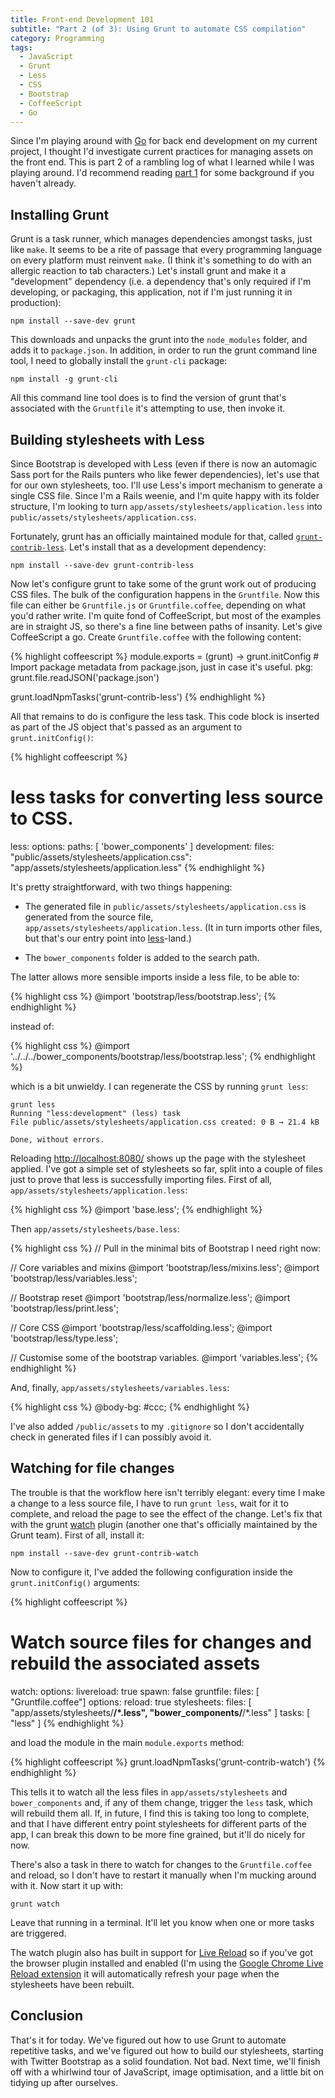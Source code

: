 ```yaml
---
title: Front-end Development 101
subtitle: "Part 2 (of 3): Using Grunt to automate CSS compilation"
category: Programming
tags:
  - JavaScript
  - Grunt
  - Less
  - CSS
  - Bootstrap
  - CoffeeScript
  - Go
---
```

Since I'm playing around with [Go](http://golang.org/) for back end development
on my current project, I thought I'd investigate current practices for managing
assets on the front end. This is part 2 of a rambling log of what I learned
while I was playing around. I'd recommend reading
[part 1](/articles/front-end-development-101-part-1/) for some
background if you haven't already.

## Installing Grunt

Grunt is a task runner, which manages dependencies amongst tasks, just like
`make`. It seems to be a rite of passage that every programming language on
every platform must reinvent `make`. (I think it's something to do with an
allergic reaction to tab characters.) Let's install grunt and make it a
"development" dependency (i.e. a dependency that's only required if I'm
developing, or packaging, this application, not if I'm just running it in
production):

    npm install --save-dev grunt

This downloads and unpacks the grunt into the `node_modules` folder, and adds
it to `package.json`. In addition, in order to run the grunt command line tool,
I need to globally install the `grunt-cli` package:

    npm install -g grunt-cli

All this command line tool does is to find the version of grunt that's
associated with the `Gruntfile` it's attempting to use, then invoke it.

## Building stylesheets with Less

Since Bootstrap is developed with Less (even if there is now an automagic Sass
port for the Rails punters who like fewer dependencies), let's use that for our
own stylesheets, too. I'll use Less's import mechanism to generate a single CSS
file. Since I'm a Rails weenie, and I'm quite happy with its folder structure,
I'm looking to turn `app/assets/stylesheets/application.less` into
`public/assets/stylesheets/application.css`.

Fortunately, grunt has an officially maintained module for that, called
[`grunt-contrib-less`](https://www.npmjs.org/package/grunt-contrib-less). Let's
install that as a development dependency:

    npm install --save-dev grunt-contrib-less

Now let's configure grunt to take some of the grunt work out of producing CSS
files. The bulk of the configuration happens in the `Gruntfile`. Now this file
can either be `Gruntfile.js` or `Gruntfile.coffee`, depending on what you'd
rather write. I'm quite fond of CoffeeScript, but most of the examples are in
straight JS, so there's a fine line between paths of insanity. Let's give
CoffeeScript a go. Create `Gruntfile.coffee` with the following content:

{% highlight coffeescript %}
module.exports = (grunt) ->
  grunt.initConfig
    # Import package metadata from package.json, just in case it's useful.
    pkg: grunt.file.readJSON('package.json')

  grunt.loadNpmTasks('grunt-contrib-less')
{% endhighlight %}

All that remains to do is configure the less task. This code block is inserted
as part of the JS object that's passed as an argument to `grunt.initConfig()`:

{% highlight coffeescript %}
# less tasks for converting less source to CSS.
less:
  options:
    paths: [ 'bower_components' ]
  development:
    files:
      "public/assets/stylesheets/application.css": "app/assets/stylesheets/application.less"
{% endhighlight %}

It's pretty straightforward, with two things happening:

* The generated file in `public/assets/stylesheets/application.css` is
  generated from the source file, `app/assets/stylesheets/application.less`.
  (It in turn imports other files, but that's our entry point into
  [less][lesscss]-land.)

* The `bower_components` folder is added to the search path.

The latter allows more sensible imports inside a less file, to be able to:

{% highlight css %}
@import 'bootstrap/less/bootstrap.less';
{% endhighlight %}

instead of:

{% highlight css %}
@import '../../../bower_components/bootstrap/less/bootstrap.less';
{% endhighlight %}

which is a bit unwieldy. I can regenerate the CSS by running `grunt less`:

    grunt less
    Running "less:development" (less) task
    File public/assets/stylesheets/application.css created: 0 B → 21.4 kB

    Done, without errors.

Reloading <http://localhost:8080/> shows up the page with the stylesheet
applied. I've got a simple set of stylesheets so far, split into a couple of
files just to prove that less is successfully importing files. First of all,
`app/assets/stylesheets/application.less`:

{% highlight css %}
@import 'base.less';
{% endhighlight %}

Then `app/assets/stylesheets/base.less`:

{% highlight css %}
// Pull in the minimal bits of Bootstrap I need right now:

// Core variables and mixins
@import 'bootstrap/less/mixins.less';
@import 'bootstrap/less/variables.less';

// Bootstrap reset
@import 'bootstrap/less/normalize.less';
@import 'bootstrap/less/print.less';

// Core CSS
@import 'bootstrap/less/scaffolding.less';
@import 'bootstrap/less/type.less';

// Customise some of the bootstrap variables.
@import 'variables.less';
{% endhighlight %}

And, finally, `app/assets/stylesheets/variables.less`:

{% highlight css %}
@body-bg: #ccc;
{% endhighlight %}

I've also added `/public/assets` to my `.gitignore` so I don't accidentally
check in generated files if I can possibly avoid it.

## Watching for file changes

The trouble is that the workflow here isn't terribly elegant: every time I make
a change to a less source file, I have to run `grunt less`, wait for it to
complete, and reload the page to see the effect of the change. Let's fix that
with the grunt [watch](https://www.npmjs.org/package/grunt-contrib-watch)
plugin (another one that's officially maintained by the Grunt team). First of
all, install it:

    npm install --save-dev grunt-contrib-watch

Now to configure it, I've added the following configuration inside the
`grunt.initConfig()` arguments:

{% highlight coffeescript %}
# Watch source files for changes and rebuild the associated assets
watch:
  options:
    livereload: true
    spawn: false
  gruntfile:
    files: [ "Gruntfile.coffee"]
    options:
      reload: true
  stylesheets:
    files: [
      "app/assets/stylesheets/**/*.less",
      "bower_components/**/*.less"
    ]
    tasks: [ "less" ]
{% endhighlight %}

and load the module in the main `module.exports` method:

{% highlight coffeescript %}
grunt.loadNpmTasks('grunt-contrib-watch')
{% endhighlight %}

This tells it to watch all the less files in `app/assets/stylesheets` and
`bower_components` and, if any of them change, trigger the `less` task, which
will rebuild them all. If, in future, I find this is taking too long to
complete, and that I have different entry point stylesheets for different parts
of the app, I can break this down to be more fine grained, but it'll do nicely
for now.

There's also a task in there to watch for changes to the `Gruntfile.coffee` and
reload, so I don't have to restart it manually when I'm mucking around with it.
Now start it up with:

    grunt watch

Leave that running in a terminal. It'll let you know when one or more tasks are
triggered.

The watch plugin also has built in support for [Live Reload](http://livereload.com/)
so if you've got the browser plugin installed and enabled (I'm using the
[Google Chrome Live Reload extension](https://chrome.google.com/webstore/detail/livereload/jnihajbhpnppcggbcgedagnkighmdlei)
it will automatically refresh your page when the stylesheets have been rebuilt.

## Conclusion

That's it for today. We've figured out how to use Grunt to automate repetitive
tasks, and we've figured out how to build our stylesheets, starting with
Twitter Bootstrap as a solid foundation. Not bad. Next time, we'll finish off
with a whirlwind tour of JavaScript, image optimisation, and a little bit on
tidying up after ourselves.

[lesscss]: http://lesscss.org "Less is a CSS pre-processor, meaning that it extends the CSS language, adding features that allow variables, mixins, functions and many other techniques that allow you to make CSS that is more maintainable, themable and extendable."